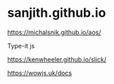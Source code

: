 # sanjith.github.io

<!-- AOS js -->
https://michalsnik.github.io/aos/


<!----------- Type-it js ----------->
Type-it js

<!------------ slick carsoul  ------------>
https://kenwheeler.github.io/slick/

<!------------ WOW -------------->
https://wowjs.uk/docs